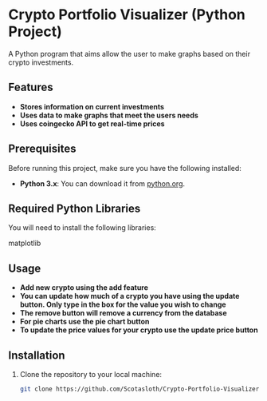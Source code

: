 # Crypto Portfolio Visualizer (Python Project)
A Python program that aims allow the user to make graphs based on their crypto investments.
## **Features**

- **Stores information on current investments**
- **Uses data to make graphs that meet the users needs**
- **Uses coingecko API to get real-time prices**

## **Prerequisites**

Before running this project, make sure you have the following installed:

- **Python 3.x**: You can download it from [python.org](https://www.python.org/downloads/).

## **Required Python Libraries**

You will need to install the following libraries:

matplotlib

## **Usage**
- **Add new crypto using the add feature**
- **You can update how much of a crypto you have using the update button. Only type in the box for the value you wish to change**
- **The remove button will remove a currency from the database**
- **For pie charts use the pie chart button**
- **To update the price values for your crypto use the update price button**

## **Installation**

1. Clone the repository to your local machine:

   ```bash
   git clone https://github.com/Scotasloth/Crypto-Portfolio-Visualizer.git

